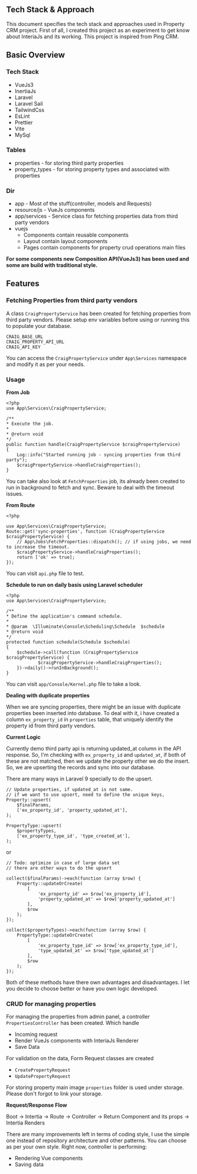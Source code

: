 ## Tech Stack & Approach

This document specifies the tech stack and approaches used in Property CRM project. First of all, I created this project as an experiment to get know about InteriaJs and its working. This project is inspired from Ping CRM.

## Basic Overview 

### Tech Stack
- VueJs3
- InertiaJs
- Laravel
- Laravel Sail
- TailwindCss
- EsLint
- Prettier
- Vite
- MySql

### Tables
- properties - for storing third party properties
- property_types - for storing property types and associated with properties

### Dir
- app - Most of the stuff(controller, models and Requests)
- resource/js - VueJs components
- app/services - Service class for fetching properties data from third party vendors
- vuejs
    - Components contain reusable components
    - Layout contain layout components
    - Pages contain components for property crud operations main files

**For some components new Composition API(VueJs3) has been used and some are build with traditional style.**

## Features

### Fetching Properties from third party vendors

A class `CraigPropertyService` has been created for fetching properties from third party vendors. Please setup env variables before using or running this to populate your database.
```
CRAIG_BASE_URL
CRAIG_PROPERTY_API_URL
CRAIG_API_KEY
```

You can access the `CraigPropertyService` under `App\Services` namespace and modify it as per your needs.
### Usage

**From Job**

```
<?php
use App\Services\CraigPropertyService;

/**
* Execute the job.
*
* @return void
*/
public function handle(CraigPropertyService $craigPropertyService)
{
    Log::info("Started running job - syncing properties from third party");
    $craigPropertyService->handleCraigProperties();
}
```

You can take also look at `FetchProperties` job, its already been created to run in background to fetch and sync. Beware to deal with the timeout issues.

**From Route**

```
<?php

use App\Services\CraigPropertyService;
Route::get('sync-properties', function (CraigPropertyService $craigPropertyService) {
    // App\Jobs\FetchProperties::dispatch(); // if using jobs, we need to increase the timeout.
    $craigPropertyService->handleCraigProperties();
    return ['ok' => true];
});
```
You can visit `api.php` file to test.

**Schedule to run on daily basis using Laravel scheduler**

```
<?php
use App\Services\CraigPropertyService;

/**
* Define the application's command schedule.
*
* @param  \Illuminate\Console\Scheduling\Schedule  $schedule
* @return void
*/
protected function schedule(Schedule $schedule)
{
    $schedule->call(function (CraigPropertyService $craigPropertyService) {
            $craigPropertyService->handleCraigProperties();
    })->daily()->runInBackground(); 
}
```
You can visit `app/Console/Kernel.php` file to take a look.

**Dealing with duplicate properties**

When we are syncing properties, there might be an issue with duplicate properties been inserted into database. To deal with it, i have created a column
`ex_property_id` in `properties` table, that uniquely identify the property id from third party vendors.

**Current Logic**

Currently demo third party api is returning updated_at column in the API response. So, I'm checking with `ex_property_id` and `updated_at`, if both of these are not matched, then we update the property other we do the insert.
So, we are upserting the records and sync into our database.

There are many ways in Laravel 9 specially to do the upsert.

```
// Update properties, if updated_at is not same.
// if we want to use upsert, need to define the unique keys,
Property::upsert(
    $finalParams,
    ['ex_property_id', 'property_updated_at'],
);

PropertyType::upsert(
    $propertyTypes,
    ['ex_property_type_id', 'type_created_at'],
);
```
or

```
// Todo: optimize in case of large data set
// there are other ways to do the upsert

collect($finalParams)->each(function (array $row) {
    Property::updateOrCreate(
        [
            'ex_property_id' => $row['ex_property_id'],
            'property_updated_at' => $row['property_updated_at']
        ],
        $row
    );
});

collect($propertyTypes)->each(function (array $row) {
    PropertyType::updateOrCreate(
        [
            'ex_property_type_id' => $row['ex_property_type_id'],
            'type_updated_at' => $row['type_updated_at']
        ],
        $row
    );
});
```

Both of these methods have there own advantages and disadvantages. I let you decide to choose better or have you own logic developed.

### CRUD for managing properties
For managing the properties from admin panel, a controller `PropertiesController` has been created. Which handle

- Incoming request
- Render VueJs components with InteriaJs Renderer
- Save Data

For validation on the data, Form Request classes are created
- `CreatePropertyRequest`
- `UpdatePropertyRequest`

For storing property main image `properties` folder is used under storage. Please don't forgot to link your storage.

**Request/Response Flow**

Boot -> Intertia -> Route -> Controller -> Return Component and its props -> Intertia Renders

There are many improvements left in terms of coding style, I use the simple one instead of repository architecture and other patterns. You can choose as per your own style.
Right now, controller is performing:

- Rendering Vue components
- Saving data







